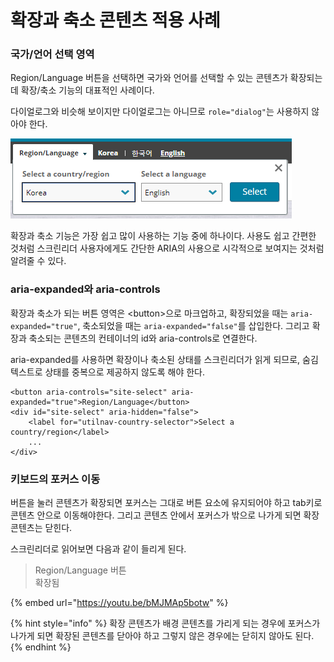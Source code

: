 # 확장과 축소 콘텐츠 적용 사례

### 국가/언어 선택 영역

Region/Language 버튼을 선택하면 국가와 언어를 선택할 수 있는 콘텐츠가 확장되는데 확장/축소 기능의 대표적인 사례이다.

다이얼로그와 비슷해 보이지만  다이얼로그는 아니므로 `role="dialog"`는 사용하지 않아야 한다.

![](../../.gitbook/assets/image%20%285%29.png)

확장과 축소 기능은 가장 쉽고 많이 사용하는 기능 중에 하나이다. 사용도 쉽고 간편한 것처럼 스크린리더 사용자에게도 간단한 ARIA의 사용으로 시각적으로 보여지는 것처럼 알려줄 수 있다.

### aria-expanded와 aria-controls

확장과 축소가 되는 버튼 영역은 &lt;button&gt;으로 마크업하고, 확장되었을 때는 `aria-expanded="true"`, 축소되었을 때는 `aria-expanded="false"`를 삽입한다. 그리고 확장과 축소되는 콘텐츠의 컨테이너의 id와 aria-controls로 연결한다.

aria-expanded를 사용하면 확장이나 축소된 상태를 스크린리더가 읽게 되므로, 숨김텍스트로 상태를 중복으로 제공하지 않도록 해야 한다.

```markup
<button aria-controls="site-select" aria-expanded="true">Region/Language</button>
<div id="site-select" aria-hidden="false">
    <label for="utilnav-country-selector">Select a country/region</label>
    ...
</div>
```

### 키보드의 포커스 이동

버튼을 눌러 콘텐츠가 확장되면 포커스는 그대로 버튼 요소에 유지되어야 하고 tab키로 콘텐츠 안으로 이동해야한다. 그리고 콘텐츠 안에서 포커스가 밖으로 나가게 되면 확장 콘텐츠는 닫힌다. 

스크린리더로 읽어보면 다음과 같이 들리게 된다.

> Region/Language 버튼  
> 확장됨

{% embed url="https://youtu.be/bMJMAp5botw" %}

{% hint style="info" %}
확장 콘텐츠가 배경 콘텐츠를 가리게 되는 경우에 포커스가 나가게 되면 확장된 콘텐츠를 닫아야  하고 그렇지 않은 경우에는 닫히지 않아도 된다.
{% endhint %}


